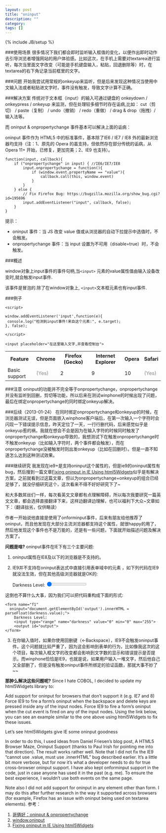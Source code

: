 ```yaml
---
layout: post
title: "oninput"
description: ""
category: 
tags: []
---
```

{% include JB/setup %}

###使用场景
 很多情况下我们都会即时监听输入框值的变化，以便作出即时动作去引导浏览者增强网站的用户体验感。比如这次，在手机上需要对textarea进行监听，每次当里面文字改变（可能是手机键盘输入，粘贴，回退删除等）时，在textarea的右下角记录当前框里的文字。

###问题
开始我尝试用常规的onkeyup来监听，但是后来发现这种情况当使用中文输入法或者粘贴进文字时，事件没有触发，导致文字计算不正确。

###解决方案
传统对于文本框（input）的输入可通过键盘的 onkeydown / onkeypress / onkeyup 来监测，但在处理较多细节时存在诟病,比如： cut（剪切） / paste（复制） / undo（撤销） / redo（重做） / drag & drop（拖拽）/ 输入法等。

而 oninput & onpropertychange 事件基本可以解决上面的诟病：

oninput 事件作为 HTML5 中的标准事件，基本除了IE6 / IE7 / IE8 外的最新浏览器均支持（注：1、原先的 Opera 的虽支持，但依然存在部分传统的诟病，从 Opera 11+ 开始，已修复，更加完美；2、IE9 也支持）。

	function(input, callback){
	    if ("onpropertychange" in input) { //IE6/IE7/IE8
	        input.onpropertychange = function(){
	            if (window.event.propertyName == "value"){
	                callback.call(this, window.event)
	            }
	        }
	    } else {
	        // Fix Firefox Bug: https://bugzilla.mozilla.org/show_bug.cgi?id=195696
	        input.addEventListener("input", callback, false);
	    }
	}
	
提示：
* oninput 事件：当 JS 改变 value 值或从浏览器的自动下拉提示中选值时，不会触发。
* onpropertychange 事件：当 input 设置为不可用（disable=true）时，不会触发。

###概述

window对象上input事件的事件句柄,当`<input>` 元素的value属性值由输入设备改变时,就会触发input事件.

该事件是冒泡的.除了在window对象上, `<input>`文本框元素也有input事件.

###例子

	<script>
	
	window.addEventListener('input',function(e){
	 console.log("检测到input事件!来自这个元素:", e.target);
	}, false);
	
	</script>
	
	<input placeholder="在这里输入文字,并查看控制台">


<table> 
	<tbody> 
		<tr>
			 <th>Feature</th> 
			 <th>Chrome</th> 
			 <th>Firefox (Gecko)</th> 
			 <th>Internet Explorer</th> 
			 <th>Opera</th> 
			 <th>Safari</th> 
		 </tr> 
		 <tr> 
			 <td>Basic support</td> 
			 <td><span style="color: #888;" title="Please update this with the earliest version of support.">(Yes)</span></td> 
			 <td>2</td> 
			 <td>9</td> 
			 <td>10</td> 
			 <td><span style="color: #888;" title="Please update this with the earliest version of support.">(Yes)</span></td> 
		 </tr> 
	 </tbody> 
 </table>

###注意
oninput的功能并不完全等于onpropertychange，onpropertychange并没有监听到回删，剪切等功能，所以后来在测试winphone的时候出现了问题，最后在绑定onpropertychange的同时绑定onkeyup解决。

###后续（2013-01-24）
在同时绑定onpropertychange和onkeyup的时候，在浏览器测试无误，但是页面嵌入winphone客户端后，在第一次输入一个字符时会闪现一下错误提示信息，昨天定位了一天，一行行删代码，后来感觉似乎是onkeyup惹的祸，我就在想会不会是因为在输入字符的时候同时触发了onpropertychange和onkeyup导致的，我想测试下在触发onpropertychange时不触发onkeyup（比如输入字符时，两个事件都会触发），而在onpropertychange没被触发时则出发onkeyup（比如在回删时）。但是一直不知道怎么达到这种测试效果。

###继续研究
我发现在ie9+是支持oninput这个属性的，但是ie9的oninput属性有bug，然后搜到一篇文章[Fixing oninput in IE Using html5Widgets](http://www.useragentman.com/blog/2011/05/12/fixing-oninput-in-ie9-using-html5widgets/)似乎是有解决方案，之前就看到过这篇文章，但以为onpropertychange+onkeyup的组合已经足够了，就没仔细研究这个，这次看来不得不好好研究下了~

和大多数屌丝们一样，每次看英文文章都有点理解障碍，所以每次我要研究一篇英文文章，都会选择直接翻译下来，这样边翻译边理解，也可以福利下大众~文章如下：（翻译拙劣，仅供略读）

作者一开始说他直接是使用了onforminput事件，后来有朋友给他推荐了oninput，而且他发现在大部分主流浏览器都支持这个属性，就很happy的用了，然后他发现这个事件也不是万能的，还是有一些问题，下面就开始描述问题及解决方案了。

**问题是啥?**
oninput事件在IE下有三个主要问题:

1. oninput属性在IE8及以下的浏览器是不支持的。
2. IE9并不支持在oninput表达式中直接引用表单域中的元素 ，如下列代码在IE9就没法生效，但在其他高级浏览器就是OK的:

	<form name="f1" oninput="output.value = parseFloat(darkness.value);">
	    Darkness Level:
	    <input type="range" name="darkness" value="0" min="0" max="255">
	    <output name="output">   
	</form>

这倒也不算什么大事，因为我们可以把代码重构成下面的形式:

	<form name="f1" 
	  oninput="document.getElementById('output').innerHTML = parseFloat(darkness.value);">
	    Darkness Level:
	    <input type="range" name="darkness" value="0" min="0" max="255">
	    <output id="output">   
	</form>
	
3. 在你输入值时，如果你使用回删键（<-Backspace），IE9不会触发oninput事件。这个问题就比较严重了，因为这会影响到表单的行为，比如像我这次的这个项目，每次输入框文字的改变都会影响到文字数的显示和错误提示是否提示。而winphone恰恰是IE9，也就是说，如果用户输入一堆文字，然后他自己又全部删了，但是没有触发oninput事件所绑定的验证函数，那就大事不妙了~~

**那肿么解决这些问题呢?**
Since I hate COBOL, I decided to update my html5Widgets library to:

Add support for oninput for browsers that don’t support it (e.g. IE7 and 8)
Force IE9 to fire a form’s oninput when the backspace and delete keys are pressed inside any of the input nodes.
Force IE9 to fire a form’s oninput when the cut event is fired on any of the input nodes.
Using the link below, you can see an example similar to the one above using html5Widgets to fix these issues.

Let’s see html5Widgets give IE some oninput goodness

In order to do this, I used ideas from Daniel Friesen’s blog post, A HTML5 Browser Maze, Oninput Support (thanks to Paul Irish for pointing me into that direction). The result works rather well. Note that I did not fix the IE9 “cannot use .value, must use .innerHTML” bug described earlier. It’s a little bit more verbose, but for now it’s what a developer needs to do for true cross-browser oninput support. I have also kept onforminput support in the code, just in case anyone has used it in the past (e.g. me). To ensure the best experience, I wouldn’t use both events on the same page.

Note also I did not add support for oninput in any element other than form. I may do this after further research in the way it supported across browsers (for example, Firefox has an issue with oninput being used on textarea elements).
参考：
1. [哥俩好：oninput & onpropertychange](http://www.planabc.net/2011/10/18/oninput_and_onpropertychange/)
2. [window.oninput](https://developer.mozilla.org/zh-CN/docs/DOM/window.oninput)
3. [Fixing oninput in IE Using html5Widgets](http://www.useragentman.com/blog/2011/05/12/fixing-oninput-in-ie9-using-html5widgets/)





























